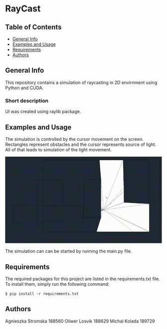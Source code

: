 # RayCast

## Table of Contents
* [General Info](#general-info)
* [Examples and Usage](#examples-and-usage)
* [Requirements](#requirements)
* [Authors](#authors)


## General Info
This repository contains a simulation of raycasting in 2D envirnment using Python and CUDA.


### Short description


UI was created using raylib package. 


## Examples and Usage
The simulation is controlled by the cursor movement on the screen. Rectangles represent obstacles and the cursor represents source of light. 
All of that leads to simulation of the light movement.


![](https://github.com/StainedMentor/RayCast/blob/main/anim.gif)

The simulation can can be started by running the main.py file.

## Requirements
The required packages for this project are listed in the requirements.txt file. To install them, simply run the following command:
```
$ pip install -r requirements.txt
```

## Authors
Agnieszka Stromska 188560
Oliwer Losvik 188629
Michal Kolada 189729


